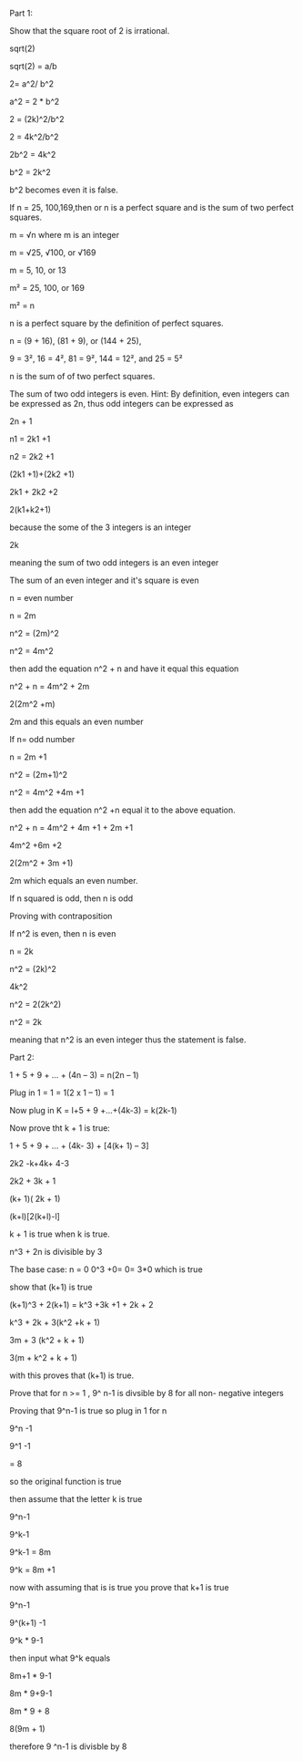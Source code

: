 Part 1:

 Show that the square root of 2 is irrational.
 
 sqrt(2)
 
 sqrt(2) = a/b

2= a^2/ b^2

a^2 = 2 * b^2
 
 2 = (2k)^2/b^2

2 = 4k^2/b^2

2b^2 = 4k^2

b^2 = 2k^2
 
 b^2 becomes even it is false.
 
 If n = 25, 100,169,then or  n is a perfect square and is the sum of two perfect squares.
 
 m = √n where m is an integer
 
 m = √25, √100, or √169
 
 m = 5, 10, or 13

m² = 25, 100, or 169
 
 m² = n
 
 n is a perfect square by the definition of perfect squares.
 
 n = (9 + 16), (81 + 9), or (144 + 25),
 
 9 = 3², 16 = 4², 81 = 9², 144 = 12², and 25 = 5²

n is the sum of of two perfect squares.
 
 The sum of two odd integers is even. Hint: By definition, even integers can be expressed as 2n, thus odd integers can be expressed as 

2n + 1
 
 n1 = 2k1 +1
 
 n2 = 2k2 +1
 
 (2k1 +1)+(2k2 +1)
 
 2k1 + 2k2 +2
 
 2(k1+k2+1)

because the some of the 3 integers is an integer

2k
 
 meaning the sum of two odd integers is an even integer
 

The sum of an even integer and it's square is even
 
 n = even number 
 
 n = 2m 
 
 n^2 = (2m)^2
 
 n^2 = 4m^2

then add the equation n^2 + n and have it equal this equation

n^2 + n = 4m^2 + 2m

2(2m^2 +m)
 
 2m and this equals an even number
 
 If n= odd number 
 
 n = 2m +1

n^2 = (2m+1)^2

n^2 = 4m^2 +4m +1
 
 then add the equation n^2 +n equal it to the above equation.

n^2 + n = 4m^2 + 4m +1 + 2m +1
 
 4m^2 +6m +2

2(2m^2 + 3m +1)

2m which equals an even number.
 
 If n squared is odd, then n is odd

Proving with contraposition
 
If n^2 is even, then n is even

n = 2k

n^2 = (2k)^2

4k^2

n^2 = 2(2k^2)
 
 n^2 = 2k
 
 meaning that n^2 is an even integer thus the statement is false.
 
 
 Part 2:
 
 1 + 5 + 9 + … + (4n – 3) = n(2n – 1)

Plug in 1 = 1 = 1(2 x 1 – 1) = 1

Now plug in K = l+5 + 9 +…+(4k-3) = k(2k-1)
 
 Now prove tht k + 1 is true:  

1 + 5 + 9 + … +  (4k- 3) + [4(k+ 1) – 3]

2k2 -k+4k+ 4-3

2k2 + 3k + 1

(k+ 1)( 2k + 1)
 
 (k+l)[2(k+l)-l]

k + 1 is true when k is true.
 

n^3 + 2n is divisible by 3

The base case: n = 0 0^3 +0= 0= 3*0 which is true
 
 show that (k+1) is true 
 
 (k+1)^3 + 2(k+1) = k^3 +3k +1 + 2k + 2

k^3 + 2k + 3(k^2 +k + 1)

3m + 3 (k^2 + k + 1)
 
 3(m + k^2 + k + 1)

with this proves that (k+1) is true.
 
 Prove that for n >= 1 , 9^ n-1 is divsible by 8 for all non- negative integers
 
 Proving that 9^n-1 is true so plug in 1 for n
 
 9^n -1 
 
 9^1 -1
 
 = 8 
 
 so the original function is true 
 
 then assume that the letter k is true
 
 9^n-1
 
 9^k-1
 
 9^k-1 = 8m
 
 9^k = 8m +1
 
 now with assuming that is is true you prove that k+1 is true 
 
 9^n-1
 
 9^(k+1) -1
 
 9^k * 9-1
 
 then input what 9^k equals
 
 8m+1 * 9-1
 
 8m * 9+9-1
 
 8m * 9 + 8
 
 8(9m + 1)
 
 therefore 9 ^n-1 is divisble by 8 
 
